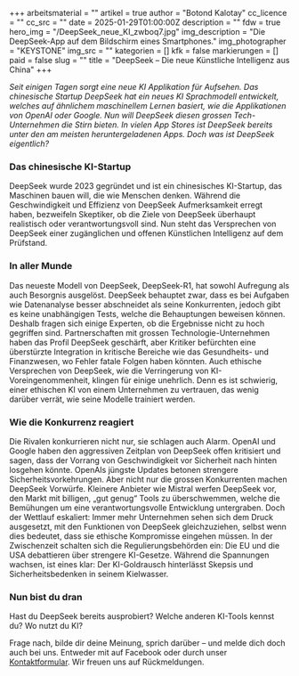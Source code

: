 +++
arbeitsmaterial = ""
artikel = true
author = "Botond Kalotay"
cc_licence = ""
cc_src = ""
date = 2025-01-29T01:00:00Z
description = ""
fdw = true
hero_img = "/DeepSeek_neue_KI_zwboq7.jpg"
img_description = "Die DeepSeek-App auf dem Bildschirm eines Smartphones."
img_photographer = "KEYSTONE"
img_src = ""
kategorien = []
kfk = false
markierungen = []
paid = false
slug = ""
title = "DeepSeek – Die neue Künstliche Intelligenz aus China"
+++

_Seit einigen Tagen sorgt eine neue KI Applikation für Aufsehen. Das chinesische Startup DeepSeek hat ein neues KI Sprachmodell entwickelt, welches auf ähnlichem maschinellem Lernen basiert, wie die Applikationen von OpenAI oder Google. Nun will DeepSeek diesen grossen Tech-Unternehmen die Stirn bieten. In vielen App Stores ist DeepSeek bereits unter den am meisten heruntergeladenen Apps. Doch was ist DeepSeek eigentlich?_

### Das chinesische KI-Startup

DeepSeek wurde 2023 gegründet und ist ein chinesisches KI-Startup, das Maschinen bauen will, die wie Menschen denken. Während die Geschwindigkeit und Effizienz von DeepSeek Aufmerksamkeit erregt haben, bezweifeln Skeptiker, ob die Ziele von DeepSeek überhaupt realistisch oder verantwortungsvoll sind. Nun steht das Versprechen von DeepSeek einer zugänglichen und offenen Künstlichen Intelligenz auf dem Prüfstand. 

### In aller Munde

Das neueste Modell von DeepSeek, DeepSeek-R1, hat sowohl Aufregung als auch Besorgnis ausgelöst. DeepSeek behauptet zwar, dass es bei Aufgaben wie Datenanalyse besser abschneidet als seine Konkurrenten, jedoch gibt es keine unabhängigen Tests, welche die Behauptungen beweisen können. Deshalb fragen sich einige Experten, ob die Ergebnisse nicht zu hoch gegriffen sind. Partnerschaften mit grossen Technologie-Unternehmen haben das Profil DeepSeek geschärft, aber Kritiker befürchten eine überstürzte Integration in kritische Bereiche wie das Gesundheits- und Finanzwesen, wo Fehler fatale Folgen haben könnten. Auch ethische Versprechen von DeepSeek, wie die Verringerung von KI-Voreingenommenheit, klingen für einige unehrlich. Denn es ist schwierig, einer ethischen KI von einem Unternehmen zu vertrauen, das wenig darüber verrät, wie seine Modelle trainiert werden.

### Wie die Konkurrenz reagiert

Die Rivalen konkurrieren nicht nur, sie schlagen auch Alarm. OpenAI und Google haben den aggressiven Zeitplan von DeepSeek offen kritisiert und sagen, dass der Vorrang von Geschwindigkeit vor Sicherheit nach hinten losgehen könnte. OpenAIs jüngste Updates betonen strengere Sicherheitsvorkehrungen. Aber nicht nur die grossen Konkurrenten machen DeepSeek Vorwürfe. Kleinere Anbieter wie Mistral werfen DeepSeek vor, den Markt mit billigen, „gut genug“ Tools zu überschwemmen, welche die Bemühungen um eine verantwortungsvolle Entwicklung untergraben. Doch der Wettlauf eskaliert: Immer mehr Unternehmen sehen sich dem Druck ausgesetzt, mit den Funktionen von DeepSeek gleichzuziehen, selbst wenn dies bedeutet, dass sie ethische Kompromisse eingehen müssen. In der Zwischenzeit schalten sich die Regulierungsbehörden ein: Die EU und die USA debattieren über strengere KI-Gesetze. Während die Spannungen wachsen, ist eines klar: Der KI-Goldrausch hinterlässt Skepsis und Sicherheitsbedenken in seinem Kielwasser.

### Nun bist du dran
Hast du DeepSeek bereits ausprobiert? Welche anderen KI-Tools kennst du? Wo nutzt du KI?

Frage nach, bilde dir deine Meinung, sprich darüber – und melde dich doch auch bei uns. Entweder mit auf Facebook oder durch unser [Kontaktformular](https://www.chinderzytig.ch/kontakt/). Wir freuen uns auf Rückmeldungen.